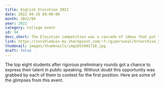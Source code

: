 ```yaml
---
title: English Elocution 2022
date: 2022-04-28 09:00:00
month: 2022/04
year: 2022
category: College event
id: 94
desc_short: The Elocution competition was a cascade of ideas that put the audience at the edges of their seats. Eight passionate students expressed their views about the most happening topics of the time.
link: https://sssihleduin-my.sharepoint.com/:f:/g/personal/brnarchive_sssihl_edu_in/EsjxhuubywlJjgzL50k42PcBK8PqnJPFN3nmdOcNxVA6sw?e=rljUi9
thumbnail: images/thumbnails/img1653401718.jpg
draft: false
---
```


The top eight students after rigorous preliminary rounds got a chance to express their talent in public speaking. Without doubt this opportunity was grabbed by each of them to contest for the first position. Here are some of the glimpses from this event.